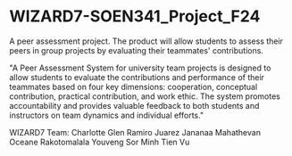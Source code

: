 # WIZARD7-SOEN341_Project_F24

A peer assessment project. The product will allow students to assess their peers in group projects by evaluating their teammates' contributions. 

"A Peer Assessment System for university team projects is designed to allow students to evaluate the contributions and performance of their teammates based on four key dimensions: cooperation, conceptual contribution, practical contribution, and work ethic. The system promotes accountability and provides valuable feedback to both students and instructors on team dynamics and individual efforts."

WIZARD7 Team:
Charlotte Glen
Ramiro Juarez
Jananaa Mahathevan
Oceane Rakotomalala
Youveng Sor
Minh Tien Vu
